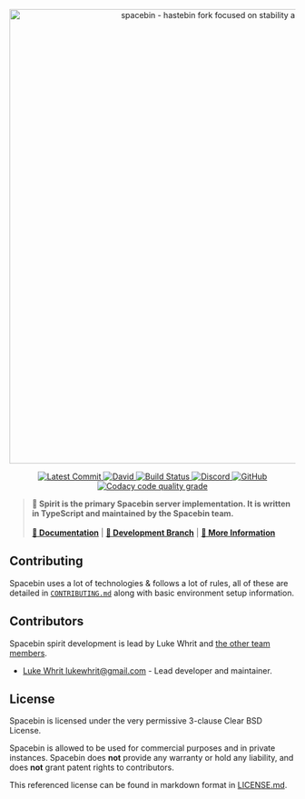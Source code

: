 <!-- Spacebin Spirit README.md -->

<p align="center">
  <img
    width="800"
    src="https://github.com/spacebin-org/assets/blob/master/assets/images/spacebin/icons-large/spacebin-large.png?raw=true"
    alt="spacebin - hastebin fork focused on stability and maintainability"
  />
</p>

<p align="center">
  <a href="https://github.com/spacebin-org/spirit/commits/master">
    <img
      src="https://img.shields.io/github/last-commit/spacebin-org/spirit?style=flat-square"
      alt="Latest Commit"
    />
  </a>
  <a href="https://github.com/spacebin-org/spirit/blob/master/package.json">
    <img
      alt="David"
      src="https://img.shields.io/david/spacebin-org/spirit?style=flat-square"
    />
  </a>
  <a href="https://actions-badge.atrox.dev/spacebin-org/spirit/goto?ref=master">
    <img
      src="https://img.shields.io/endpoint.svg?url=https%3A%2F%2Factions-badge.atrox.dev%2Fspacebin-org%2Fspirit%2Fbadge%3Fref%3Dmaster&style=flat-square"
      alt="Build Status"
    />
  </a>
  <a href="https://discord.gg/hXxBtMJ">
    <img
      alt="Discord"
      src="https://img.shields.io/discord/717911514593493012?color=7289da&style=flat-square"
    />
  </a>
  <a href="https://github.com/spacebin-org/spirit/blob/master/LICENSE.md">
    <img
      alt="GitHub"
      src="https://img.shields.io/github/license/spacebin-org/spirit?color=%20%23e34b4a&logoColor=%23000000&style=flat-square"
    />
  </a>
  <a href="https://app.codacy.com/gh/spacebin-org/spirit">
    <img
      alt="Codacy code quality grade"
      src="https://img.shields.io/codacy/grade/ea24e2f7bf7d493e87a38cdcce4060b5?style=flat-square"
    />
  </a>
</p>

> **🚀 Spirit is the primary Spacebin server implementation. It is written in TypeScript and maintained by the Spacebin team.**
>\
>\
> [**📖 Documentation**](https://docs.spaceb.in) | [**🌟 Development Branch**](https://github.com/spacebin-org/spirit/tree/develop) | [**🚀 More Information**](https://github.com/spacebin-org/spacebin#readme)

## Contributing

Spacebin uses a lot of technologies & follows a lot of rules, all of these are detailed in [`CONTRIBUTING.md`](CONTRIBUTING.md) along with basic environment setup information.

## Contributors

Spacebin spirit development is lead by Luke Whrit and [the other team members](https://github.com/orgs/spacebin-org/teams/sever-team).

* [Luke Whrit <lukewhrit@gmail.com>](https://github.com/lukewhrit) - Lead developer and maintainer.

## License

Spacebin is licensed under the very permissive 3-clause Clear BSD License.

Spacebin is allowed to be used for commercial purposes and in private instances. Spacebin does **not** provide any warranty or hold any liability, and does **not** grant patent rights to contributors.

This referenced license can be found in markdown format in [LICENSE.md](LICENSE.md).
